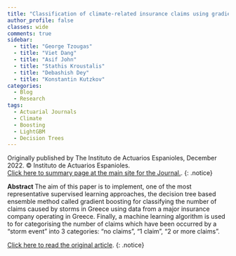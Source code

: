 ```yaml
---
title: "Classification of climate-related insurance claims using gradient boosting"
author_profile: false 
classes: wide
comments: true
sidebar:
  - title: "George Tzougas"
  - title: "Viet Dang"
  - title: "Asif John"
  - title: "Stathis Kroustalis" 
  - title: "Debashish Dey"
  - title: "Konstantin Kutzkov" 
categories:
  - Blog
  - Research
tags:
  - Actuarial Journals
  - Climate
  - Boosting
  - LightGBM
  - Decision Trees
---
```


Originally published by The Instituto de Actuarios Espanioles, December 2022. © Instituto de Actuarios Espanioles. <br>
<a href="[https://www.theactuary.com/features/2020/07/08/pieces-technology-puzzle](https://www.actuarios.org/anales2022_6/)"> Click here to summary page at the main site for the Journal.</a>.
{: .notice}

<b> Abstract </b>
The aim of this paper is to implement, one of the most representative supervised learning approaches, the decision tree based ensemble method called gradient boosting for classifying the number of claims caused by storms in Greece using data from a major insurance company operating in Greece. Finally, a machine learning algorithm is used to for categorising the number of claims which have been occurred by a “storm event” into 3 categories: “no claims”, “1 claim”, “2 or more claims”.

<a href="[Classification of climate-related insurance claims using gradient boosting](https://www.actuarios.org/wp-content/uploads/2021/07/ANALES_IAE062022_149-168.pdf?fbclid=IwAR3zywUlstQ0THteaaQ36M_cYlhUHAxMUd6XE8qOv5uaatGJqQw2XN_vXqY)"> Click here to read the original article</a>.
{: .notice}

